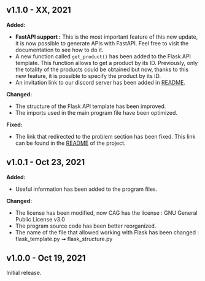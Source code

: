 ## v1.1.0 - XX, 2021
**Added:**

* **FastAPI support :** This is the most important feature of this new update, it is now possible to generate APIs with FastAPI. Feel free to visit the documentation to see how to do it.
* A new function called `get_product()` has been added to the Flask API template. This function allows to get a product by its ID. Previously, only the totality of the products could be obtained but now, thanks to this new feature, it is possible to specify the product by its ID.
* An invitation link to our discord server has been added in [README](README.md).

**Changed:**
* The structure of the Flask API template has been improved.
* The imports used in the main program file have been optimized.

**Fixed:**
* The link that redirected to the problem section has been fixed. This link can be found in the [README](README.md) of the project.
## v1.0.1 - Oct 23, 2021
**Added:**

* Useful information has been added to the program files.

**Changed:**
* The license has been modified, now CAG has the license : GNU General Public License v3.0
* The program source code has been better reorganized.
* The name of the file that allowed working with Flask has been changed : flask_template.py ➟ flask_structure.py
## v1.0.0 - Oct 19, 2021
Initial release.
